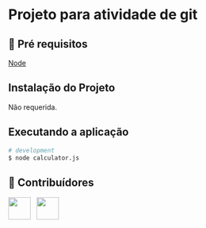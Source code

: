 # Projeto para atividade de git
 
## 🔐 Pré requisitos

<a href="https://nodejs.dev/">Node</a> &nbsp;

## Instalação do Projeto

Não requerida.

## Executando a aplicação

```bash
# development
$ node calculator.js
```

## 🤝 Contribuídores

<a href="https://github.com/angelogluz"><img src="https://github.com/angelogluz.png" width="45" height="45"></a> &nbsp;
<a href = "https://github.com/PedroJardel"><img src="https://github.com/PedroJardel.png" width="45" height="45"></a>&nbsp;

